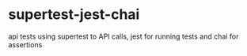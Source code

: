 # supertest-jest-chai

api tests using supertest to API calls, jest for running tests and chai for assertions
